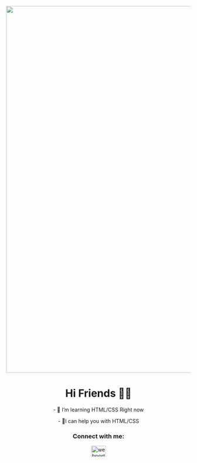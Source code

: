 <img style="width: 1000px;" src="https://huimin-static.oss-cn-hangzhou.aliyuncs.com/hm/f44132f9cffb20fdaf38cdd54769e60d.gif">
<h1 align="center">Hi Friends 🙋‍♂️</h1>
<p align="center">- 🌱 I’m learning HTML/CSS Right now</p>
<p align="center">- 🔑I can help you with HTML/CSS</p>
<h3 align="center">Connect with me:</h3>
<p align="center">
<a href="https://instagram.com/rezfldsecond/" target="blank"><img align="center" src="https://raw.githubusercontent.com/rahuldkjain/github-profile-readme-generator/master/src/images/icons/Social/instagram.svg" alt="webportal.ir" height="30" width="40" /></a>
</p>

